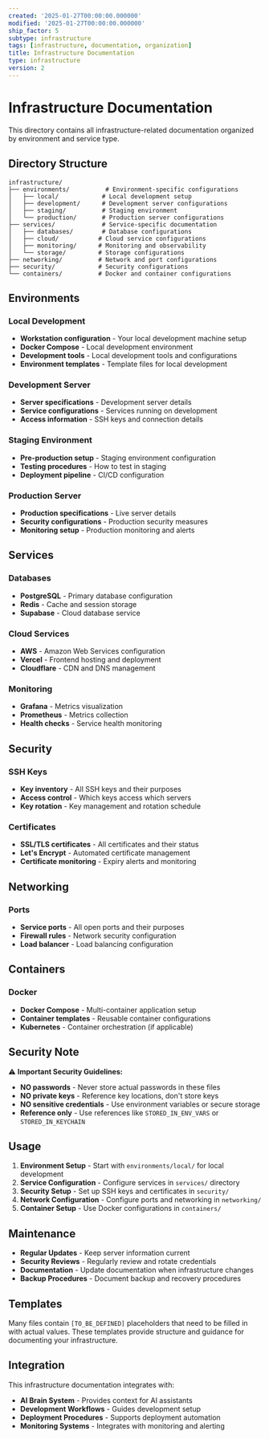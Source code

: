 ```yaml
---
created: '2025-01-27T00:00:00.000000'
modified: '2025-01-27T00:00:00.000000'
ship_factor: 5
subtype: infrastructure
tags: [infrastructure, documentation, organization]
title: Infrastructure Documentation
type: infrastructure
version: 2
---
```


# Infrastructure Documentation

This directory contains all infrastructure-related documentation organized by environment and service type.

## Directory Structure

```
infrastructure/
├── environments/          # Environment-specific configurations
│   ├── local/            # Local development setup
│   ├── development/      # Development server configurations
│   ├── staging/          # Staging environment
│   └── production/       # Production server configurations
├── services/             # Service-specific documentation
│   ├── databases/        # Database configurations
│   ├── cloud/           # Cloud service configurations
│   ├── monitoring/      # Monitoring and observability
│   └── storage/         # Storage configurations
├── networking/          # Network and port configurations
├── security/            # Security configurations
└── containers/          # Docker and container configurations
```

## Environments

### Local Development
- **Workstation configuration** - Your local development machine setup
- **Docker Compose** - Local development environment
- **Development tools** - Local development tools and configurations
- **Environment templates** - Template files for local development

### Development Server
- **Server specifications** - Development server details
- **Service configurations** - Services running on development
- **Access information** - SSH keys and connection details

### Staging Environment
- **Pre-production setup** - Staging environment configuration
- **Testing procedures** - How to test in staging
- **Deployment pipeline** - CI/CD configuration

### Production Server
- **Production specifications** - Live server details
- **Security configurations** - Production security measures
- **Monitoring setup** - Production monitoring and alerts

## Services

### Databases
- **PostgreSQL** - Primary database configuration
- **Redis** - Cache and session storage
- **Supabase** - Cloud database service

### Cloud Services
- **AWS** - Amazon Web Services configuration
- **Vercel** - Frontend hosting and deployment
- **Cloudflare** - CDN and DNS management

### Monitoring
- **Grafana** - Metrics visualization
- **Prometheus** - Metrics collection
- **Health checks** - Service health monitoring

## Security

### SSH Keys
- **Key inventory** - All SSH keys and their purposes
- **Access control** - Which keys access which servers
- **Key rotation** - Key management and rotation schedule

### Certificates
- **SSL/TLS certificates** - All certificates and their status
- **Let's Encrypt** - Automated certificate management
- **Certificate monitoring** - Expiry alerts and monitoring

## Networking

### Ports
- **Service ports** - All open ports and their purposes
- **Firewall rules** - Network security configuration
- **Load balancer** - Load balancing configuration

## Containers

### Docker
- **Docker Compose** - Multi-container application setup
- **Container templates** - Reusable container configurations
- **Kubernetes** - Container orchestration (if applicable)

## Security Note

⚠️ **Important Security Guidelines:**

- **NO passwords** - Never store actual passwords in these files
- **NO private keys** - Reference key locations, don't store keys
- **NO sensitive credentials** - Use environment variables or secure storage
- **Reference only** - Use references like `STORED_IN_ENV_VARS` or `STORED_IN_KEYCHAIN`

## Usage

1. **Environment Setup** - Start with `environments/local/` for local development
2. **Service Configuration** - Configure services in `services/` directory
3. **Security Setup** - Set up SSH keys and certificates in `security/`
4. **Network Configuration** - Configure ports and networking in `networking/`
5. **Container Setup** - Use Docker configurations in `containers/`

## Maintenance

- **Regular Updates** - Keep server information current
- **Security Reviews** - Regularly review and rotate credentials
- **Documentation** - Update documentation when infrastructure changes
- **Backup Procedures** - Document backup and recovery procedures

## Templates

Many files contain `[TO_BE_DEFINED]` placeholders that need to be filled in with actual values. These templates provide structure and guidance for documenting your infrastructure.

## Integration

This infrastructure documentation integrates with:
- **AI Brain System** - Provides context for AI assistants
- **Development Workflows** - Guides development setup
- **Deployment Procedures** - Supports deployment automation
- **Monitoring Systems** - Integrates with monitoring and alerting